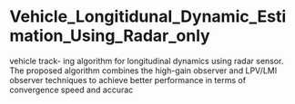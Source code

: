 # Vehicle_Longitidunal_Dynamic_Estimation_Using_Radar_only
 vehicle track- ing algorithm for longitudinal dynamics using radar sensor. The proposed algorithm combines the high-gain observer and LPV/LMI observer techniques to achieve better performance in terms of convergence speed and accurac
